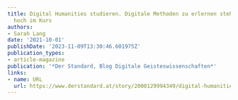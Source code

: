 ```yaml
---
title: Digital Humanities studieren. Digitale Methoden zu erlernen steht für Studierende
  hoch im Kurs
authors:
- Sarah Lang
date: '2021-10-01'
publishDate: '2023-11-09T13:30:46.601975Z'
publication_types:
- article-magazine
publication: '*Der Standard, Blog Digitale Geisteswissenschaften*'
links:
- name: URL
  url: https://www.derstandard.at/story/2000129994349/digital-humanities-studieren
---
```

